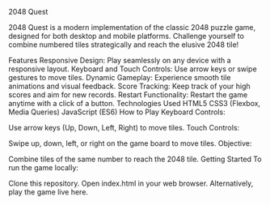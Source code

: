 2048 Quest

2048 Quest is a modern implementation of the classic 2048 puzzle game, designed for both desktop and mobile platforms. Challenge yourself to combine numbered tiles strategically and reach the elusive 2048 tile!

Features
Responsive Design: Play seamlessly on any device with a responsive layout.
Keyboard and Touch Controls: Use arrow keys or swipe gestures to move tiles.
Dynamic Gameplay: Experience smooth tile animations and visual feedback.
Score Tracking: Keep track of your high scores and aim for new records.
Restart Functionality: Restart the game anytime with a click of a button.
Technologies Used
HTML5
CSS3 (Flexbox, Media Queries)
JavaScript (ES6)
How to Play
Keyboard Controls:

Use arrow keys (Up, Down, Left, Right) to move tiles.
Touch Controls:

Swipe up, down, left, or right on the game board to move tiles.
Objective:

Combine tiles of the same number to reach the 2048 tile.
Getting Started
To run the game locally:

Clone this repository.
Open index.html in your web browser.
Alternatively, play the game live here.
